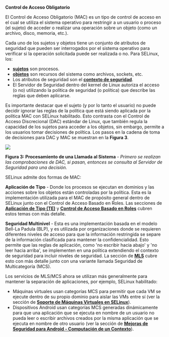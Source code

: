 **Control de Acceso Obligatorio**

El Control de Acceso Obligatorio (MAC) es un tipo de control de acceso en el cual se utiliza el sistema operativo para restringir a un usuario o proceso (el sujeto) de acceder o realizar una operación 
sobre un objeto (como un archivo, disco, memoria, etc.).

Cada uno de los sujetos y objetos tiene un conjunto de atributos de seguridad que pueden ser interrogados por el sistema operativo para verificar si la operación solicitada puede ser realizada o no. 
Para SELinux, los:

- [**sujetos**](subjects.md#subjects) son procesos.
- [**objetos**](objects.md#objects) son recursos del sistema como archivos, sockets, etc.
- Los atributos de seguridad son el [**contexto de seguridad**](security_context.md#security-context).
- El Servidor de Seguridad dentro del kernel de Linux autoriza el acceso (o no) utilizando la política de seguridad (o política) que describe las reglas que deben aplicarse.

Es importante destacar que el sujeto (y por lo tanto el usuario) no puede decidir ignorar las reglas de la política que está siendo aplicada por la política MAC con SELinux habilitado. Esto contrasta con 
el Control de Acceso Discrecional (DAC) estándar de Linux, que también regula la capacidad de los sujetos para acceder a los objetos, sin embargo, permite a los usuarios tomar decisiones de política. 
Los pasos en la cadena de toma de decisiones para DAC y MAC se muestran en la **Figura 3**.


![](https://github.com/pumanzor/ssec2024/blob/main/src/selinux/img/pcall.png)

**Figura 3: Procesamiento de una Llamada al Sistema** - *Primero se realizan las comprobaciones de DAC, si pasan, entonces se consulta al Servidor de Seguridad para una decisión.*

SELinux admite dos formas de MAC:

**Aplicación de Tipo** - Donde los procesos se ejecutan en dominios y las acciones sobre los objetos están controladas por la política. Esta es la implementación utilizada para el MAC de propósito general dentro de SELinux junto con el Control de Acceso Basado en Roles. Las secciones de [**Aplicación de Tipo (TE)**](type_enforcement.md#type-enforcement) y [**Control de Acceso Basado en Roles**](rbac.md#role-based-access-control) cubren estos temas con más detalle.

**Seguridad Multinivel** - Esta es una implementación basada en el modelo Bell-La Padula (BLP), y es utilizada por organizaciones donde se requieren diferentes niveles de acceso para que la información restringida se separe de la información clasificada para mantener la confidencialidad. Esto permite que las reglas de aplicación, como 'no escribir hacia abajo' y 'no leer hacia arriba', se implementen en una política extendiendo el contexto de seguridad para incluir niveles de seguridad. La sección de [**MLS**](mls_mcs.md#multi-level-and-multi-category-security) cubre esto con más detalle junto con una variante llamada Seguridad de Multicategoría (MCS).

Los servicios de MLS/MCS ahora se utilizan más generalmente para mantener la separación de aplicaciones, por ejemplo, SELinux habilitado:

- Máquinas virtuales usan categorías MCS para permitir que cada VM se ejecute dentro de su propio dominio para aislar las VMs entre sí (ver la sección de [**Soporte de Máquinas Virtuales en SELinux**](vm_support.md#selinux-virtual-machine-support)).
- Dispositivos Android usan categorías MCS generadas dinámicamente para que una aplicación que se ejecuta en nombre de un usuario no pueda leer o escribir archivos creados por la misma aplicación que se ejecuta en nombre de otro usuario (ver la sección de [**Mejoras de Seguridad para Android - Computación de un Contexto**](seandroid.md#computing-process-context-examples)).
